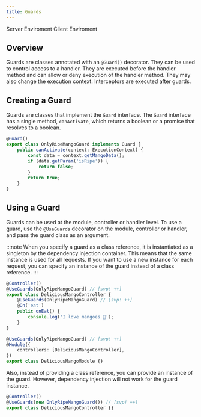 ```yaml
---
title: Guards
---
```


<script lang="ts">
    import Badge from '$lib/Badge.svelte';
</script>

<Badge color='blue'>Server Enviroment</Badge>
<Badge color='green'>Client Enviroment</Badge>

## Overview

Guards are classes annotated with an `@Guard()` decorator. They can be used to control access to a handler. They are executed before the handler method and can allow or deny execution of the handler method. They may also change the execution context. Interceptors are executed after guards.

## Creating a Guard

Guards are classes that implement the `Guard` interface. The `Guard` interface has a single method, `canActivate`, which returns a boolean or a promise that resolves to a boolean.

```typescript
@Guard()
export class OnlyRipeMangoGuard implements Guard {
    public canActivate(context: ExecutionContext) {
        const data = context.getMangoData();
        if (data.getParam('isRipe')) {
            return false;
        }
        return true;
    }
}
```

## Using a Guard

Guards can be used at the module, controller or handler level. To use a guard, use the `@UseGuards` decorator on the module, controller or handler, and pass the guard class as an argument.

:::note
When you specify a guard as a class reference, it is instantiated as a singleton by the dependency injection container. This means that the same instance is used for all requests. If you want to use a new instance for each request, you can specify an instance of the guard instead of a class reference.
:::

```typescript
@Controller()
@UseGuards(OnlyRipeMangoGuard) // [svp! ++]
export class DeliciousMangoController {
    @UseGuards(OnlyRipeMangoGuard) // [svp! ++]
    @On('eat')
    public onEat() {
        console.log('I love mangoes 🥭');
    }
}

@UseGuards(OnlyRipeMangoGuard) // [svp! ++]
@Module({
    controllers: [DeliciousMangoController],
})
export class DeliciousMangoModule {}
```

Also, instead of providing a class reference, you can provide an instance of the guard. However, dependency injection will not work for the guard instance.

```typescript
@Controller()
@UseGuards(new OnlyRipeMangoGuard()) // [svp! ++]
export class DeliciousMangoController {}
```
